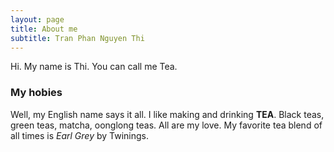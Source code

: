 ```yaml
---
layout: page
title: About me
subtitle: Tran Phan Nguyen Thi
---
```


Hi. My name is Thi. You can call me Tea. 

### My hobies

Well, my English name says it all. 
I like making and drinking **TEA**. 
Black teas, green teas, matcha, oonglong teas. All are my love. 
My favorite tea blend of all times is *Earl Grey* by Twinings. 
